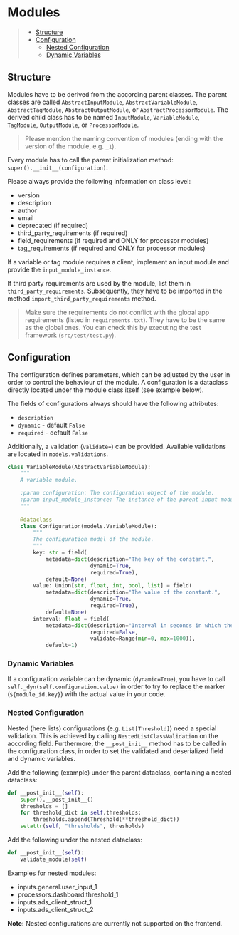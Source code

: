 # Modules

> * [Structure](#structure)
> * [Configuration](#configuration)
>   * [Nested Configuration](#nested-configuration)
>   * [Dynamic Variables](#dynamic-variables)

## Structure

Modules have to be derived from the according parent classes. The parent classes are called `AbstractInputModule`, 
`AbstractVariableModule`, `AbstractTagModule`, `AbstractOutputModule`, or `AbstractProcessorModule`. 
The derived child class has to be named `InputModule`, `VariableModule`, `TagModule`, `OutputModule`, 
or `ProcessorModule`. 

> Please mention the naming convention of modules (ending with the version of the module, e.g. `_1`).

Every module has to call the parent initialization method: `super().__init__(configuration)`.

Please always provide the following information on class level:

- version
- description
- author
- email
- deprecated (if required)
- third_party_requirements (if required)
- field_requirements (if required and ONLY for processor modules)
- tag_requirements (if required and ONLY for processor modules)

If a variable or tag module requires a client, implement an input module and provide the `input_module_instance`. 

If third party requirements are used by the module, list them in `third_party_requirements`.
Subsequently, they have to be imported in the method `import_third_party_requirements` method.

> Make sure the requirements do not conflict with the global app requirements (listed in `requirements.txt`).
> They have to be the same as the global ones. You can check this by executing the test framework (`src/test/test.py`).

## Configuration

The configuration defines parameters, which can be adjusted by the user in order to control the behaviour of the module.
A configuration is a dataclass directly located under the module class itself (see example below).

The fields of configurations always should have the following attributes:

- `description`
- `dynamic` - default `False`
- `required` - default `False`

Additionally, a validation (`validate=`) can be provided. Available validations are located in `models.validations`. 

```python
class VariableModule(AbstractVariableModule):
    """
    A variable module.

    :param configuration: The configuration object of the module.
    :param input_module_instance: The instance of the parent input module if it exists.
    """
    
    @dataclass
    class Configuration(models.VariableModule):
        """
        The configuration model of the module.
        """
        key: str = field(
            metadata=dict(description="The key of the constant.",
                          dynamic=True,
                          required=True),
            default=None)
        value: Union[str, float, int, bool, list] = field(
            metadata=dict(description="The value of the constant.",
                          dynamic=True,
                          required=True),
            default=None)
        interval: float = field(
            metadata=dict(description="Interval in seconds in which the module provides the constants.",
                          required=False,
                          validate=Range(min=0, max=1000)),
            default=1)
```

### Dynamic Variables

If a configuration variable can be dynamic (`dynamic=True`), you have to call `self._dyn(self.configuration.value)`
in order to try to replace the marker (`${module_id.key}`) with the actual value in your code.

### Nested Configuration

Nested (here lists) configurations (e.g. `List[Threshold]`) need a special validation. This is achieved by
calling `NestedListClassValidation` on the according field. 
Furthermore, the `__post_init__` method has to be called in the configuration class, 
in order to set the validated and deserialized field and dynamic variables.

Add the following (example) under the parent dataclass, containing a nested dataclass:

```python
def __post_init__(self):
    super().__post_init__()
    thresholds = []
    for threshold_dict in self.thresholds:
        thresholds.append(Threshold(**threshold_dict))
    setattr(self, "thresholds", thresholds)
```

Add the following under the nested dataclass:

```python
def __post_init__(self):
    validate_module(self)
```

Examples for nested modules:

- inputs.general.user_input_1
- processors.dashboard.threshold_1
- inputs.ads_client_struct_1
- inputs.ads_client_struct_2

**Note:** Nested configurations are currently not supported on the frontend.

